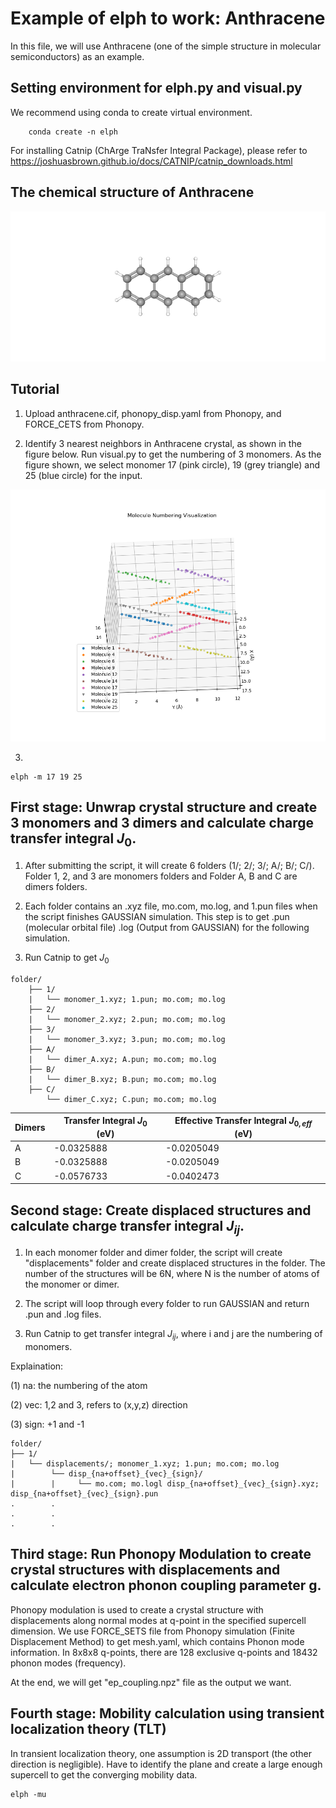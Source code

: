 # Example of elph to work: Anthracene

In this file, we will use Anthracene (one of the simple structure in molecular semiconductors) as an example.

## Setting environment for elph.py and visual.py

We recommend using conda to create virtual environment.

```
    conda create -n elph
```


For installing Catnip (ChArge TraNsfer Integral Package), please refer to https://joshuasbrown.github.io/docs/CATNIP/catnip_downloads.html

## The chemical structure of Anthracene

![Chemical structure of Anthracene](../files/Anthracene_Conformer3D_medium.png)


## Tutorial

1. Upload anthracene.cif, phonopy_disp.yaml from Phonopy, and FORCE_CETS from Phonopy.

2. Identify 3 nearest neighbors in Anthracene crystal, as shown in the figure below. Run visual.py to get the numbering of 3 monomers. As the figure shown, we select monomer 17 (pink circle), 19 (grey triangle) and 25 (blue circle) for the input.

![Numbering Visualization of Anthracene](../files/anthracene_numbering.png)

3. 

```
elph -m 17 19 25 
```

## First stage: Unwrap crystal structure and create 3 monomers and 3 dimers and calculate charge transfer integral $J_{0}$.

1. After submitting the script, it will create 6 folders (1/; 2/; 3/; A/; B/; C/). Folder 1, 2, and 3 are monomers folders and Folder A, B and C are dimers folders.

2. Each folder contains an .xyz file, mo.com, mo.log, and 1.pun files when the script finishes GAUSSIAN simulation. This step is to get .pun (molecular orbital file) .log (Output from GAUSSIAN) for the following simulation.

3. Run Catnip to get $J_{0}$

```
folder/
    ├── 1/
    |   └── monomer_1.xyz; 1.pun; mo.com; mo.log
    ├── 2/
    |   └── monomer_2.xyz; 2.pun; mo.com; mo.log  
    ├── 3/
    |   └── monomer_3.xyz; 3.pun; mo.com; mo.log 
    ├── A/
    |   └── dimer_A.xyz; A.pun; mo.com; mo.log
    ├── B/
    |   └── dimer_B.xyz; B.pun; mo.com; mo.log
    ├── C/
        └── dimer_C.xyz; C.pun; mo.com; mo.log

```

| Dimers | Transfer Integral $J_{0}$ (eV) | Effective Transfer Integral $J_{0, eff}$ (eV) | 
|----------|----------|----------|
|   A  |  -0.0325888   |   -0.0205049  | 
|   B  |  -0.0325888   |   -0.0205049  | 
|   C  |  -0.0576733   |   -0.0402473  | 

## Second stage: Create displaced structures and calculate charge transfer integral $J_{ij}$.

1. In each monomer folder and dimer folder, the script will create "displacements" folder and create displaced structures in the folder. The number of the structures will be 6N, where N is the number of atoms of the monomer or dimer.

2. The script will loop through every folder to run GAUSSIAN and return .pun and .log files.

3. Run Catnip to get transfer integral $J_{ij}$, where i and j are the numbering of monomers.

Explaination:

(1) na: the numbering of the atom

(2) vec: 1,2 and 3, refers to (x,y,z) direction

(3) sign: +1 and -1
```
folder/
├── 1/
|   └── displacements/; monomer_1.xyz; 1.pun; mo.com; mo.log
|        └── disp_{na+offset}_{vec}_{sign}/
|        |     └── mo.com; mo.logl disp_{na+offset}_{vec}_{sign}.xyz; disp_{na+offset}_{vec}_{sign}.pun
.        . 
.        .
.        .
```

## Third stage: Run Phonopy Modulation to create crystal structures with displacements and calculate electron phonon coupling parameter g.

Phonopy modulation is used to create a crystal structure with displacements along normal modes at q-point in the specified supercell dimension. We use FORCE_SETS file from Phonopy simulation (Finite Displacement Method) to get mesh.yaml, which contains Phonon mode information. In 8x8x8 q-points, there are 128 exclusive q-points and 18432 phonon modes (frequency).

At the end, we will get "ep_coupling.npz" file as the output we want.

## Fourth stage: Mobility calculation using transient localization theory (TLT)

In transient localization theory, one assumption is 2D transport (the other direction is negligible). Have to identify the plane and create a large enough supercell to get the converging mobility data.

```
elph -mu
```